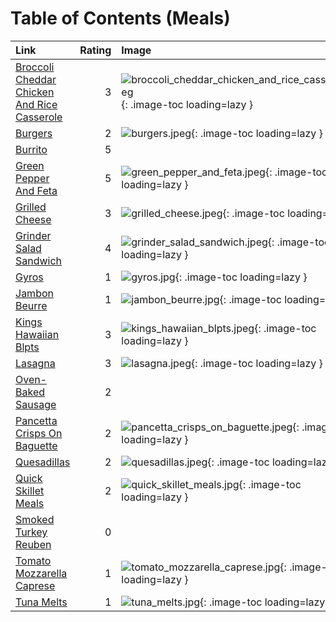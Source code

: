 # Table of Contents (Meals)

| Link                                                                                            |   Rating | Image                                                                                                                               |
|:------------------------------------------------------------------------------------------------|---------:|:------------------------------------------------------------------------------------------------------------------------------------|
| [Broccoli Cheddar Chicken And Rice Casserole](./broccoli_cheddar_chicken_and_rice_casserole.md) |        3 | ![broccoli_cheddar_chicken_and_rice_casserole.jpeg](./broccoli_cheddar_chicken_and_rice_casserole.jpeg){: .image-toc loading=lazy } |
| [Burgers](./burgers.md)                                                                         |        2 | ![burgers.jpeg](./burgers.jpeg){: .image-toc loading=lazy }                                                                         |
| [Burrito](./burrito.md)                                                                         |        5 | <!-- TODO: Capture image -->                                                                                                        |
| [Green Pepper And Feta](./green_pepper_and_feta.md)                                             |        5 | ![green_pepper_and_feta.jpeg](./green_pepper_and_feta.jpeg){: .image-toc loading=lazy }                                             |
| [Grilled Cheese](./grilled_cheese.md)                                                           |        3 | ![grilled_cheese.jpeg](./grilled_cheese.jpeg){: .image-toc loading=lazy }                                                           |
| [Grinder Salad Sandwich](./grinder_salad_sandwich.md)                                           |        4 | ![grinder_salad_sandwich.jpeg](./grinder_salad_sandwich.jpeg){: .image-toc loading=lazy }                                           |
| [Gyros](./gyros.md)                                                                             |        1 | ![gyros.jpg](./gyros.jpg){: .image-toc loading=lazy }                                                                               |
| [Jambon Beurre](./jambon_beurre.md)                                                             |        1 | ![jambon_beurre.jpg](./jambon_beurre.jpg){: .image-toc loading=lazy }                                                               |
| [Kings Hawaiian Blpts](./kings_hawaiian_blpts.md)                                               |        3 | ![kings_hawaiian_blpts.jpeg](./kings_hawaiian_blpts.jpeg){: .image-toc loading=lazy }                                               |
| [Lasagna](./lasagna.md)                                                                         |        3 | ![lasagna.jpeg](./lasagna.jpeg){: .image-toc loading=lazy }                                                                         |
| [Oven-Baked Sausage](./oven-baked_sausage.md)                                                   |        2 | <!-- TODO: Capture image -->                                                                                                        |
| [Pancetta Crisps On Baguette](./pancetta_crisps_on_baguette.md)                                 |        2 | ![pancetta_crisps_on_baguette.jpeg](./pancetta_crisps_on_baguette.jpeg){: .image-toc loading=lazy }                                 |
| [Quesadillas](./quesadillas.md)                                                                 |        2 | ![quesadillas.jpeg](./quesadillas.jpeg){: .image-toc loading=lazy }                                                                 |
| [Quick Skillet Meals](./quick_skillet_meals.md)                                                 |        2 | ![quick_skillet_meals.jpg](./quick_skillet_meals.jpg){: .image-toc loading=lazy }                                                   |
| [Smoked Turkey Reuben](./smoked_turkey_reuben.md)                                               |        0 | <!-- TODO: Capture image -->                                                                                                        |
| [Tomato Mozzarella Caprese](./tomato_mozzarella_caprese.md)                                     |        1 | ![tomato_mozzarella_caprese.jpg](./tomato_mozzarella_caprese.jpg){: .image-toc loading=lazy }                                       |
| [Tuna Melts](./tuna_melts.md)                                                                   |        1 | ![tuna_melts.jpg](./tuna_melts.jpg){: .image-toc loading=lazy }                                                                     |
